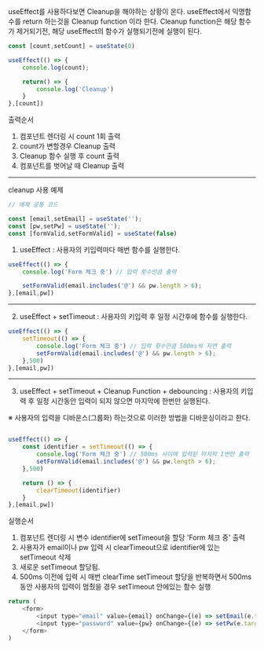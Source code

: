 useEffect를 사용하다보면 Cleanup을 해야하는 상황이 온다.
useEffect에서 익명함수를 return 하는것을 Cleanup function 이라 한다.
Cleanup function은 해당 함수가 제거되기전, 해당 useEffect의 함수가 실행되기전에 실행이 된다.

```javascript
const [count,setCount] = useState(0)

useEffect(() => {
    console.log(count);

    return() => {
        console.log('Cleanup')
    }
},[count])
```

출력순서
1. 컴포넌트 렌더링 시 count 1회 출력
2. count가 변할경우 Cleanup 출력
3. Cleanup 함수 실행 후 count 출력
4. 컴포넌트를 벗어날 때 Cleanup 출력

<hr />

cleanup 사용 예제

```javascript
// 예제 공통 코드

const [email,setEmail] = useState('');
const [pw,setPw] = useState('');
const [formValid,setFormValid] = useState(false)
```

1. useEffect : 사용자의 키입력마다 매번 함수를 실행한다.

```javascript
useEffect(() => {
    console.log('Form 체크 중') // 입력 횟수만큼 출력

    setFormValid(email.includes('@') && pw.length > 6);
},[email,pw])
```

<hr />

 2. useEffect + setTimeout : 사용자의 키입력 후 일정 시간후에 함수를 실행한다.

```javascript
useEffect(() => {
    setTimeout(() => {
        console.log('Form 체크 중') // 입력 횟수만큼 500ms씩 지연 출력
        setFormValid(email.includes('@') && pw.length > 6);
    },500)
},[email,pw])
```

<hr />

3. useEffect + setTimeout + Cleanup Function + debouncing : 사용자의 키입력 후 일정 시간동안 입력이 되지 않으면 마지막에 한번만 실행된다.

※ 사용자의 입력을 디바운스(그룹화) 하는것으로 이러한 방법을 디바운싱이라고 한다.
```javascript

useEffect(() => {
    const identifier = setTimeout(() => {
        console.log('Form 체크 중') // 500ms 사이에 입력된 마지막 1번만 출력
        setFormValid(email.includes('@') && pw.length > 6);
    },500)

    return () => {
        clearTimeout(identifier)
    }
},[email,pw])
```

실행순서
1. 컴포넌트 렌더링 시 변수 identifier에 setTimeout을 할당 'Form 체크 중' 출력
2. 사용자가 email이나 pw 입력 시 clearTimeout으로 identifier에 있는 setTimeout 삭제
3. 새로운 setTimeout 할당됨. 
4. 500ms 이전에 입력 시 매번 clearTime setTimeout 할당을 반복하면서 500ms 동안 사용자의 입력이 멈췄을 경우 
   setTimeout 안에있는 함수 실행


```javascript
return (
    <form>
        <input type="email" value={email} onChange={(e) => setEmail(e.target.value)} />
        <input type="password" value={pw} onChange={(e) => setPw(e.target.value)} />
    </form>
)
```